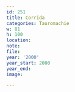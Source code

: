 ```yaml
---
id: 251
title: Corrida
categories: Tauromachie
w: 81
h: 100
location:
note:
file:
year: '2000'
year_start: 2000
year_end:
image:

---
```

